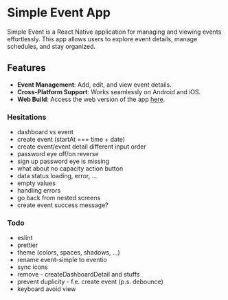 # Simple Event App

Simple Event is a React Native application for managing and viewing events effortlessly. This app allows users to explore event details, manage schedules, and stay organized.

## Features

- **Event Management**: Add, edit, and view event details.
- **Cross-Platform Support**: Works seamlessly on Android and iOS.
- **Web Build**: Access the web version of the app [here](https://simple-event.netlify.app/).

### Hesitations

- dashboard vs event
- create event (startAt === time + date)
- create event/event detail different input order
- password eye off/on reverse
- sign up password eye is missing
- what about no capacity action button
- data status loading, error, ...
- empty values
- handling errors
- go back from nested screens
- create event success message?

### Todo

- eslint
- prettier
- theme (colors, spaces, shadows, ...)
- rename event-simple to eventio
- sync icons
- remove - createDashboardDetail and stuffs
- prevent duplicity - f.e. create event (p.s. debounce)
- keyboard avoid view
